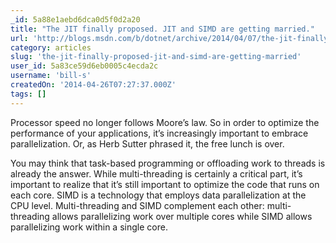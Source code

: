 ```yaml
---
_id: 5a88e1aebd6dca0d5f0d2a20
title: "The JIT finally proposed. JIT and SIMD are getting married."
url: 'http://blogs.msdn.com/b/dotnet/archive/2014/04/07/the-jit-finally-proposed-jit-and-simd-are-getting-married.aspx'
category: articles
slug: 'the-jit-finally-proposed-jit-and-simd-are-getting-married'
user_id: 5a83ce59d6eb0005c4ecda2c
username: 'bill-s'
createdOn: '2014-04-26T07:27:37.000Z'
tags: []
---
```


Processor speed no longer follows Moore’s law. So in order to optimize the performance of your applications, it’s increasingly important to embrace parallelization. Or, as Herb Sutter phrased it, the free lunch is over.

You may think that task-based programming or offloading work to threads is already the answer. While multi-threading is certainly a critical part, it’s important to realize that it’s still important to optimize the code that runs on each core. SIMD is a technology that employs data parallelization at the CPU level. Multi-threading and SIMD complement each other: multi-threading allows parallelizing work over multiple cores while SIMD allows parallelizing work within a single core.
